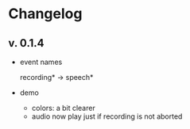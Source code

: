 # Changelog

## v. 0.1.4

- event names 

  recording* -> speech*

- demo 

  - colors: a bit clearer 
  - audio now play just if recording is not aborted
